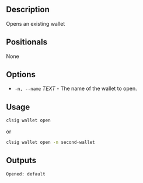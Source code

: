 ## Description

Opens an existing wallet

## Positionals
None
## Options
- `-n, --name` _TEXT_ - The name of the wallet to open.
## Usage


```sh
clsig wallet open
```
or
```sh
clsig wallet open -n second-wallet
```

## Outputs


```console
Opened: default
```
